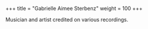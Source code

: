+++
title = "Gabrielle Aimee Sterbenz"
weight = 100
+++

Musician and artist credited on various recordings.
